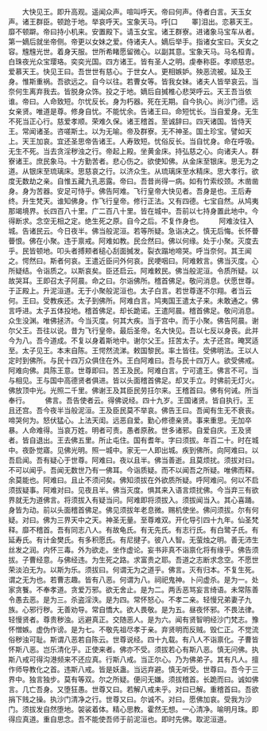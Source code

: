 <!-- { "loadSidebar": true } -->
　　大快见王。即升高观。遥闻众声。喧叫呼天。帝曰何声。侍者白言。天玉女声。诸王群臣。顿跄于地。举哀呼天。宝象天马。呼[口　　睪]泪出。恋慕天王。靡不顿躃。帝曰持小机来。安置殿下。请玉女宝。诸王群寮。进诸象马宝车从者。第一嫡后就坐帝侧。帝更以女妹之爱。侍诸夫人。嫡后举手。指诸女宝曰。天女之容。韑韑光世。着身天服。世所希睹愿留微心。以副其意。宝象天马。马名桓青。白珠夜光众宝璎珞。奕奕光国。四方诸王。皆有圣人之明。虔奉称臣。孝顺慈忠。爱慕天王。快见王曰。吾世世有慈心。于世女人。更相嫉妒。殃恶流被。延及王身。惟斯重祸。吾欲远之。自今以往。若曹女等。皆我女妹。诸夫人皆举哀云。当奈何生离弃我去。皆脱身众饰。投之于地。嫡后自搣椎心悲哭呼云。天王吾当依谁。帝曰。人命致短。尔忧反长。身为朽器。死在无期。自今执心。尚沙门德。远女亲贤。唯道是尊。修身自忧。不能忧余。告诸王曰。命短忧长。当自爱身。无生不死当正心行。慈爱孝顺。荣难久保。诸王稽首。至诚辞曰。四天诸国。皆侍天王。常闻诸圣。咨嗟斯土。以为无喻。帝及群寮。无不神圣。国土珍宝。譬如天上。天王加哀。宜还圣思帝告诸王。人寿致短。忧俗反长。当自忧身。命在呼吸。无生不死。当去贪淫秽浊之行。帝起上殿。坐黄金床。持弘慈之心。向诸夫人。群寮诸王。庶民象马。十方勤苦者。悲心伤之。欲使知佛。从金床至银床。思无为之道。从银床至琉璃床。思慈哀之行。以济众生。从琉璃床至水精床。思大孝行。欲度无数劫之亲。自惟五藏九孔恶露。帝曰。吾昔尚得一病。如有竹索绞颈。木凿凿身。身为苦器。安足可恃乎。佛告阿难。飞行皇帝大快见者。吾身是也。王后寿终。升生梵天。谁知佛身。作飞行皇帝。修行正法。又有四德。七宝自然。从鸠夷那竭境界。长四百八十里。广二百八十里。皆在城中。吾前以七持身置此地中。今得断求。念空无相之定。绝生死之原。自今之后。不复作身也。
　　阿难汝往入城。告诸民云。今日夜半。佛当般泥洹。若等所疑。急诣决之。慎无后悔。长怀瞢瞢恨。佛在小聚。违于禀戒。阿难如教。民佥然曰。佛以何缘。处于小聚。灭度去乎。民皆顿地。叩头者搏颊者槌心刮面搣发。裂衣蹋地啼哭。呼当奈何。其王闻之。愕然曰。斯者何哀。王遣近臣问外何哀。民哽咽曰。阿难敕言。佛当灭度。心所疑结。令诣质之。以斯哀矣。臣还启云。阿难敕民。佛当般泥洹。令质所疑。以故哭耳。王即召太子阿晨。命之曰。尔诣佛所。稽首佛足。敬问消息。伏愿世尊。于正殿上。升泥洹道。无于小聚般泥洹也。太子白言。若世尊遂不尔翔。者当云何。王曰。受教疾还。太子到佛所。阿难白言。鸠夷国王遣太子来。未敢通之。佛言呼进。太子五体投地。稽首佛足。却长跪诺。王遣阿晨。稽首佛足。敬问消息。众生没渊。唯佛拯济。今当灭度。何其大疾。当于宫中。而于小聚。佛告阿晨。谢尔父王。吾往以说。昔为飞行皇帝。最后圣帝。名大快见。吾以七反以身丧。此并今为八。吾今道成。不复以身着斯地中。谢尔父王。抂苦太子。太子还宫。晻冥适至。太子见王。本末自陈。王愕然流涕。敕国黎民。率土皆往。受佛明法。王以人定时到佛所。与民十四万众俱住在外。王白阿难曰。吾与民十四万人。欲受佛戒。阿难向佛。具陈王意。世尊即曰。苦王及民。阿难白言。宁可遣王。佛言不可。当与相见。王与国中高德贤者俱进。皆以头面稽首佛足。却叉手立。时佛前无灯火。佛放顶中光。光照二千里。佛谢王及其臣民劳抂尔来。王稽首曰。佛有何诫。所当奉行。
　　佛言。吾告使者云。得佛说经。四十九岁。王国诸贤。皆自执行。王且还宫。吾今夜半当般泥洹。王及臣民莫不举哀。佛告王曰。吾闻有生无不衰丧。啼哭何为。怒伏猛心。上法天闺。远恶自爱。勤心修德亲贤。事来重思。无加卒暴。人命难得。当哀万姓。明者可责。愚者原赦。世多诸邪。自爱自庆。王及贤者。皆自退出。王去佛五里。所止屯住。国有耆年。字曰须拔。年百二十。时在城中。夜卧觉寤。见佛光明。照一城中。家无一人即出城。疾到佛所。向阿难曰。以吾启闻。吾有疑心于世尊。阿难曰。夜以且半。佛当善逝。且莫烦扰。须拔对曰。不可以闻乎。吾闻无数世乃有一佛耳。今诣质疑。而不以闻吾之所疑。唯佛而释。余莫能也。阿难曰。且止不须问矣。佛知须拔在外欲质所疑。呼阿难问。何以不启须拔疑事。阿难对曰。见夜且半。佛当灭度。惧其来入语言烦扰佛。今当弃三有欲界就无为道佛言。将须拔入有疑当问。阿难即将须拔入。须拔闻当入。其心喜踊。身皆为动。前以头面稽首佛足。佛见须拔年老息微。赐机使坐。佛问须拔。尔有何疑。对曰。佛为三界天中之天。神圣无量。至尊难双。开化导引四十九年。仙圣梵释。靡不稽首。吾有同志八人。有故龟氏。有无先氏。有志行氏。有白鹭子氏。有延寿氏。有计金樊氏。有多积愿氏。有尼揵子。彼八人智。无萤烛之明。善无沛生丝发之润。内怀三毒。外为欲走。坐作虚论。妄书非真不诣禀化将有缘乎。佛告须拔。子曹经意。与佛经违。为生死之路。求富贵之耶。吾道之志断求念空。不愿世荣淡泊无为。以斯为乐。须拔曰。何谓无为之道乎。佛言。灭有归本。不复生死。谓之无为也。若曹志趣。皆有八恶。何谓为八。祠祀鬼神。卜问虚杀。是为一。处家贪餮。不奉孝道。贪爱万邪。欲无舍止。是为二。两舌恶骂妄言绮语。未常陈善令愚去恶。是为三。杀盗淫泆。是为四。常怀怒心。不孝二亲。轻慢兄弟妻子九族。心邪行秽。无善劝导。常自憍大。欲人畏敬。是为五。昼夜怀邪。不畏法律。轻慢贤者。尊贵秽浊。远避真正。交随恶人。是为六。闻有贤智明经沙门梵志。豫怀憎嫉。虚伪作谤。是为七。不敬先祖尽孝于亲。弃贤明而反贼。毁仁正。不觉流俗秽浊可耻。斯谓八恶若自陈云。世尊说经。四十九载。有八人不诣禀化。子曹皆怀斯八恶。岂乐清化乎。正使来者。佛亦不受。须拔若心有斯八恶。慎无问佛。执斯八戒可得沟港频来不还应真。行斯八戒。当正尔心。乃为佛弟子。其有凡人。擅作师导教化之首。违斯八戒。皆是妖蛊。当远弃避。慎无听受。世尊曰。吾今于三界中。独言独步。莫有等双。尔之所疑。便问无嫌。须拔稽首。长跪而曰。诚如佛言。几亡吾身。又堕狂愚。世尊又曰。若解八戒未乎。对曰已解。重稽首曰。吾欲捐下贱之操。执沙门清净之行。世尊又曰。尔诚不。对曰。愿佛加哀。受我为沙门。须拔发自然堕地。袈裟着体。精心思教。霍然无想。一心清净。喻明月珠。即得应真道。重自思念。吾不能使吾师于前泥洹也。即时先佛。取泥洹道。
